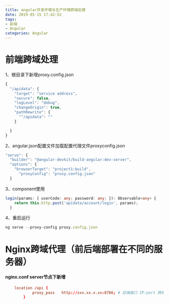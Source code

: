 ```yaml
---
title: angular开发环境与生产环境跨域处理
date: 2019-05-15 17:42:52
tags:
- 前端
- Angular
categories: Angular
---
```

# 前端跨域处理

1、根目录下新增proxy.config.json

```ts
{
  "/apidata": {
    "target": "service address",
    "secure": false,
    "logLevel": "debug",
    "changeOrigin": true,
    "pathRewrite": {
      "^/apidata": ""
    }

  }
}
```

2、angular.json配置文件加载配置代理文件proxyconfig.json

```ts
"serve": {
  "builder": "@angular-devkit/build-angular:dev-server",
  "options": {
    "browserTarget": "project1:build",
      "proxyConfig": "proxy.config.json"
  }
```
<!--more-->
3、component使用 

```ts
login(params: { userCode: any; password: any; }): Observable<any> {
    return this.http.post('apidata/account/login', params);
  }
```

4、重启运行

```ts
ng serve --proxy-config proxy.config.json
```
# Nginx跨域代理（前后端部署在不同的服务器）

#### nginx.conf server节点下新增

``` conf
    location /api {
            proxy_pass   http://xxx.xx.x.xx:8766; # 后端接口 IP:port 跨域代理
        }

```